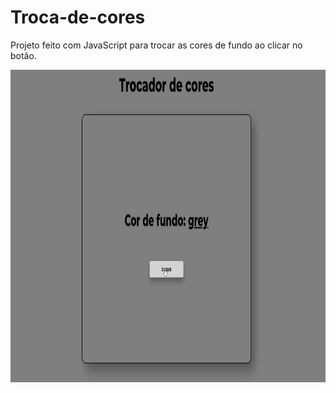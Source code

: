 # Troca-de-cores
Projeto feito com JavaScript para trocar as cores de fundo ao clicar no botão.
</hr>
<img src="./gif_cores.gif" alt="gif_cores" height="500">